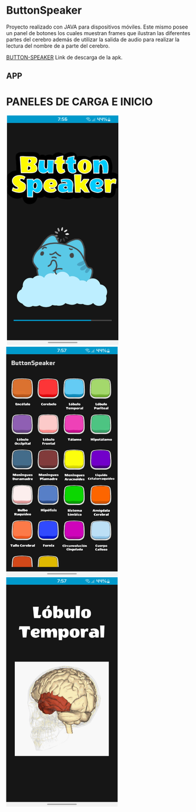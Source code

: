 # ButtonSpeaker
Proyecto realizado con JAVA para dispositivos móviles. Este mismo posee un panel de 
botones los cuales muestran frames que ilustran las diferentes partes del cerebro además de 
utilizar la salida de audio para realizar la lectura del nombre de a parte del cerebro. 

[BUTTON-SPEAKER](https://drive.google.com/file/d/1H8f5m8fhtN0oYzn9PWsqaMNfvfJMiP71/view?usp=share_link) Link de descarga de la apk.

## APP
# PANELES DE CARGA E INICIO

<div>
<img style='padding:2px' src="/ImagesReadme/Carga.jpg" alt="PanelCarga" width="300px">
<img src="/ImagesReadme/Panel1.jpg" alt="PanelCarga" width="300px"> 
<img src="/ImagesReadme/Panel2.jpg" alt="PanelCarga" width="300px"> 
</div>
